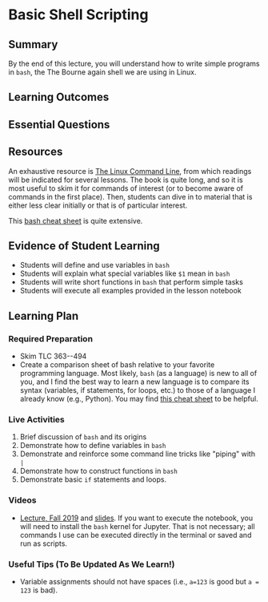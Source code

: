 <!--
This "lecture" or "lesson" template is adapted from the one provided here:
 http://www.buffalo.edu/ubcei/enhance/teaching/lesson-planning.html
Although the page produced from this is learner-facing, some of the
lesson plan structure
-->

# Basic Shell Scripting                                                                

## Summary

<!--
Short description of the lesson.
-->

By the end of this lecture, you will understand how to write simple programs
in `bash`, the The Bourne again shell we are using in Linux.

<!--
********* STAGE 1 - DESIRED RESULTS ********************************************
-->

## Learning Outcomes

<!--
      What course goals or outcomes will this lesson address?
-->



## Essential Questions

<!--
      What question(s) will your students be able to answer by the end of
      instruction?
-->

## Resources

<!--
      What resources can be made available to your student to support their
      active learning?
      What formats are best suited to complement your course material?
-->

An exhaustive resource is [The Linux Command Line](http://linuxcommand.org/tlcl.php),
from which readings will be indicated for several lessons.  The book is quite long,
and so it is most useful to skim it for commands of interest (or to become aware
of commands in the first place).  Then, students can dive in to material that is
either less clear initially or that is of particular interest.

This [bash cheat sheet](https://github.com/LeCoupa/awesome-cheatsheets/blob/master/languages/bash.sh)
is quite extensive.


<!--
********* STAGE 2 - ASSESSMENT EVIDENCE ****************************************
-->

##  Evidence of Student Learning

<!--
      How will you assess students’ prior knowledge?
      What criteria will be used to assess student performance?
      What evidence will be collected to demonstrate achievement?
      How will students reflect and self-assess their learning?
-->

  - Students will define and use variables in `bash`
  - Students will explain what special variables like `$1` mean in `bash`
  - Students will write short functions in `bash` that perform simple
    tasks
  - Students will execute all examples provided in the lesson notebook


<!--
********* STAGE 3 - LEARNING PLAN ****************************************
-->


## Learning Plan

<!--
List the steps in chronological order to create a timeline of what
will occur in your lesson.

Consider how each of the components below will be included in your
lesson if applicable:

   - Anticipatory Sets/Hooks
       * How will you introduce the material and capture their attention?
   - Teacher Modeling
       * What instructional content and techniques will be incorporated
         into this lesson?
   - Guided Practice
       * How will you scaffold information for your students?
       * How will collaborative learning be used?
   - Learning Activities
       * How will students actively engage with the material?
       * How will students work towards achievement of the learning outcomes?
   - Independent Practice
       * How will students show evidence of learning?
   - Reflection
       * What have you learned about your teaching and content covered in this unit?
       * What changes or adjustments could you make?
       * What were the strongest features of your unit?
       * What are your overall reflections in the course to this point?
   - Conclusion and Preview
       * What should students take away from this lesson?
       * What will happen next? Why?
-->

### Required Preparation

  - Skim TLC 363--494
  - Create a comparison sheet of bash relative to your favorite programming
    language. Most likely, `bash` (as a language) is new to all of you, and I
    find the best way to learn a new language is to compare its
    syntax (variables, if statements, for loops, etc.) to those of a language
    I already know (e.g., Python).  You may find [this cheat sheet](https://github.com/LeCoupa/awesome-cheatsheets/blob/master/languages/bash.sh)
    to be helpful.


### Live Activities

  1. Brief discussion of `bash` and its origins
  2. Demonstrate how to define variables in `bash`
  3. Demonstrate and reinforce some command line tricks like "piping" with `|`
  4. Demonstrate how to construct functions in `bash`
  5. Demonstrate basic `if` statements and loops.

### Videos

 - [Lecture, Fall 2019](https://mediasite.k-state.edu/mediasite/Play/71e3cbcaaadf46df8134e058a538b5821d)
   and [slides](https://github.com/robertsj/me701/blob/f2020/lectures/BashDemo.ipynb).
   If you want to execute the notebook, you will need to install the `bash` kernel for Jupyter.
   That is not necessary; all commands I use can be executed directly in the terminal or
   saved and run as scripts.

### Useful Tips (To Be Updated As We Learn!)

 - Variable assignments should not have spaces (i.e., `a=123` is good but `a = 123` is bad).

<!--  

NOTES  




-->
